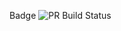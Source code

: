 Badge ![PR Build Status](https://github.com/demirelpelin065-dev/Pelle2004/actions/workflows/pull_request_check.yml/badge.svg)
